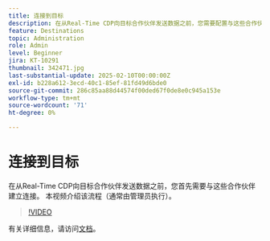 ```yaml
---
title: 连接到目标
description: 在从Real-Time CDP向目标合作伙伴发送数据之前，您需要配置与这些合作伙伴的连接。 在本视频中了解更多信息。
feature: Destinations
topic: Administration
role: Admin
level: Beginner
jira: KT-10291
thumbnail: 342471.jpg
last-substantial-update: 2025-02-10T00:00:00Z
exl-id: b228a612-3ecd-40c1-85ef-81fd49d6bde0
source-git-commit: 286c85aa88d44574f00ded67f0de8e0c945a153e
workflow-type: tm+mt
source-wordcount: '71'
ht-degree: 0%

---
```


# 连接到目标

在从Real-Time CDP向目标合作伙伴发送数据之前，您首先需要与这些合作伙伴建立连接。 本视频介绍该流程（通常由管理员执行）。

>[!VIDEO](https://video.tv.adobe.com/v/342471/?learn=on&enablevpops)

有关详细信息，请访问[文档](https://experienceleague.adobe.com/en/docs/experience-platform/destinations/ui/connect-destination)。
